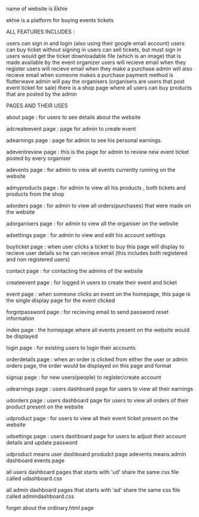 name of website is Ekhie

ekhie is a platform for buying events tickets

ALL FEATURES INCLUDES : 

users can sign in and login (also using their google email account)
users can buy ticket without signing in
users can sell tickets, but must sign in
users would get the ticket downloadable file (which is an image) that is made available by the event organizer
users will recieve email when they register
users will recieve email when they make a purchase
admin will also recieve email when someone makes a purchase
payment method is flutterwave
admin will pay the organisers (organisers are users that post event ticket for sale)
there is a shop page where all users can buy products that are posted by the admin



PAGES AND THEIR USES

about page : for users to see details about the website

adcreateevent page : page for admin to create event

adearnings page : page for admin to see his personal earnings

adeventreview page : this is the page for admin to review new event ticket posted by every organiser

adevents page : for admin to view all events currently running on the website

admyproducts page : for admin to view all his products , both tickets and products from the shop

adorders page : for admin to view all orders(purchases) that were made on the website

adorganisers page : for admin to view all the organiser on the website

adsettings page : for admin to view and edit his account settings

buyticket page : when user clicks a ticket to buy this page will display to recieve user details so he can recieve email (this includes both registered and non registered users)

contact page : for contacting the admins of the website

createevent page : for logged in users to create their event and ticket

event page : when someone clicks an event on the homepage, this page is the single display page for the event clicked

forgotpassword page : for recieving email to send password reset information

index page : the homepage where all events present on the website would be displayed

login page : for existing users to login their accounts

orderdetails page : when an order is clicked from either the user or admin orders page, the order would be displayed on this page and format

signup page : for new users(people) to register/create account

udearnings page : users dashboard page for users to view all their earnings

udorders page : users dashboard page for users to view all orders of their product present on the website

udproduct page : for users to view all their event ticket present on the website

udsettings page : users dashboard page for users to adjust their account details and update password




udproduct means user dashboard produdct page
adevents means admin dashboard events page

all users dashboard pages that starts with 'ud' share the same css file called udashboard.css

all admin dashboard pages that starts with 'ad' share the same css file called admindashboard.css


forget about the ordinary.html page
